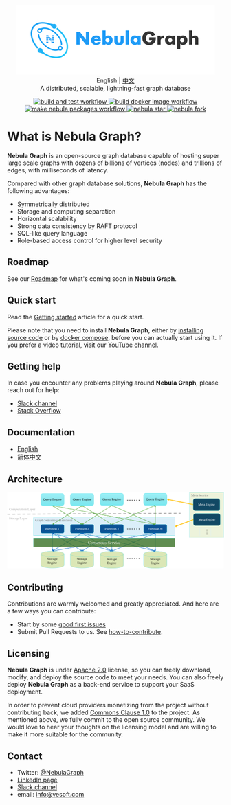 <p align="center">
  <img src="docs/logo.png"/>
  <br> English | <a href="README-CN.md">中文</a>
  <br>A distributed, scalable, lightning-fast graph database<br>
</p>
<p align="center">
  <a href="https://github.com/vesoft-inc/nebula/actions?workflow=build">
    <img src="https://github.com/vesoft-inc/nebula/workflows/build/badge.svg" alt="build and test workflow"/>
  </a>
  <a href="https://github.com/vesoft-inc/nebula/actions?workflow=docker">
    <img src="https://github.com/vesoft-inc/nebula/workflows/docker/badge.svg" alt="build docker image workflow"/>
  </a>
  <a href="https://github.com/vesoft-inc/nebula/actions?workflow=package">
    <img src="https://github.com/vesoft-inc/nebula/workflows/package/badge.svg" alt="make nebula packages workflow"/>
  </a>
  <a href="http://githubbadges.com/star.svg?user=vesoft-inc&repo=nebula&style=default">
    <img src="http://githubbadges.com/star.svg?user=vesoft-inc&repo=nebula&style=default" alt="nebula star"/>
  </a>
  <a href="http://githubbadges.com/fork.svg?user=vesoft-inc&repo=nebula&style=default">
    <img src="http://githubbadges.com/fork.svg?user=vesoft-inc&repo=nebula&style=default" alt="nebula fork"/>
  </a>
  <br>
</p>

# What is Nebula Graph?

**Nebula Graph** is an open-source graph database capable of hosting super large scale graphs with dozens of billions of vertices (nodes) and trillions of edges, with milliseconds of latency.

Compared with other graph database solutions, **Nebula Graph** has the following advantages:

* Symmetrically distributed
* Storage and computing separation
* Horizontal scalability
* Strong data consistency by RAFT protocol
* SQL-like query language
* Role-based access control for higher level security

## Roadmap

See our [Roadmap](https://github.com/vesoft-inc/nebula/wiki#roadmap) for what's coming soon in **Nebula Graph**.

## Quick start

Read the [Getting started](https://github.com/vesoft-inc/nebula/blob/master/docs/manual-EN/1.overview/2.quick-start/1.get-started.md) article for a quick start.

Please note that you need to install **Nebula Graph**, either by [installing source code](https://github.com/vesoft-inc/nebula/blob/master/docs/manual-EN/3.build-develop-and-administration/1.build/1.build-source-code.md) or by [docker compose](https://github.com/vesoft-inc/nebula-docker-compose), before you can actually start using it. If you prefer a video tutorial, visit our [YouTube channel](https://www.youtube.com/watch?v=5RjCDKQvjk8&list=PL4ArMmsAnb84uB2d9L46eXpIi7Epz2cfp).

## Getting help
In case you encounter any problems playing around **Nebula Graph**, please reach out for help:
* [Slack channel](https://nebulagraph.slack.com/archives/DJQC9P0H5/p1557815158000200)
* [Stack Overflow](https://stackoverflow.com/questions/tagged/nebulagraph)

## Documentation

* [English](https://github.com/vesoft-inc/nebula/blob/master/docs/manual-EN/README.md)
* [简体中文](https://github.com/vesoft-inc/nebula/blob/master/docs/manual-CN/README.md)

## Architecture
![image](https://github.com/vesoft-inc/nebula-docs/raw/master/images/Nebula%20Arch.png)

## Contributing

Contributions are warmly welcomed and greatly appreciated. And here are a few ways you can contribute:

* Start by some [good first issues](https://github.com/vesoft-inc/nebula/issues?q=is%3Aissue+is%3Aopen+label%3A%22good+first+issue%22)
* Submit Pull Requests to us. See [how-to-contribute](docs/manual-EN/4.contributions/how-to-contribute.md).

## Licensing

**Nebula Graph** is under [Apache 2.0](https://www.apache.org/licenses/LICENSE-2.0) license, so you can freely download, modify, and deploy the source code to meet your needs. You can also freely deploy **Nebula Graph** as a back-end service to support your SaaS deployment.

In order to prevent cloud providers monetizing from the project without contributing back, we added [Commons Clause 1.0](https://commonsclause.com/) to the project. As mentioned above, we fully commit to the open source community. We would love to hear your thoughts on the licensing model and are willing to make it more suitable for the community.

## Contact

* Twitter: <a href="https://twitter.com/NebulaGraph">@NebulaGraph</a> 
* <a href="https://www.linkedin.com/company/vesoft-nebula-graph/">LinkedIn page</a>
* <a href="https://nebulagraph.slack.com/archives/DJQC9P0H5/p1557815158000200">Slack channel</a>
* email: info@vesoft.com
